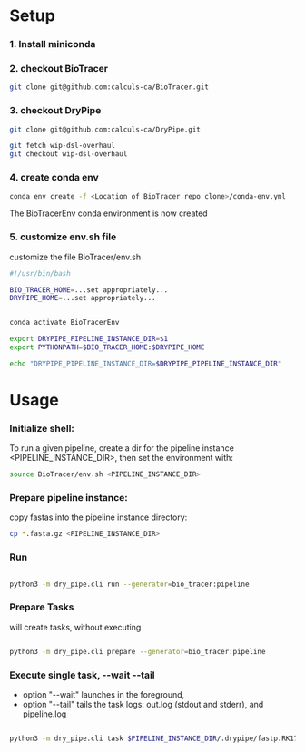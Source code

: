 
# Setup

### 1. Install miniconda 


### 2. checkout BioTracer

```bash 
git clone git@github.com:calculs-ca/BioTracer.git
```

### 3. checkout DryPipe

```bash 
git clone git@github.com:calculs-ca/DryPipe.git

git fetch wip-dsl-overhaul
git checkout wip-dsl-overhaul

```

### 4. create conda env

```bash 
conda env create -f <Location of BioTracer repo clone>/conda-env.yml
```

The BioTracerEnv conda environment is now created


### 5. customize env.sh file


customize the file BioTracer/env.sh

```bash 
#!/usr/bin/bash

BIO_TRACER_HOME=...set appropriately...
DRYPIPE_HOME=...set appropriately...


conda activate BioTracerEnv

export DRYPIPE_PIPELINE_INSTANCE_DIR=$1
export PYTHONPATH=$BIO_TRACER_HOME:$DRYPIPE_HOME

echo "DRYPIPE_PIPELINE_INSTANCE_DIR=$DRYPIPE_PIPELINE_INSTANCE_DIR"
```

# Usage

### Initialize shell:

To run a given pipeline, create a dir for the pipeline instance <PIPELINE_INSTANCE_DIR>, then set the environment with: 

```bash 
source BioTracer/env.sh <PIPELINE_INSTANCE_DIR>
```

### Prepare pipeline instance:

copy fastas into the pipeline instance directory: 

```bash 
cp *.fasta.gz <PIPELINE_INSTANCE_DIR>

```


### Run

```bash 

python3 -m dry_pipe.cli run --generator=bio_tracer:pipeline
```

### Prepare Tasks

will create tasks, without executing

```bash 

python3 -m dry_pipe.cli prepare --generator=bio_tracer:pipeline

```

### Execute single task, --wait --tail

+ option "--wait" launches in the foreground, 
+ option "--tail" tails the task logs:  out.log (stdout and stderr), and pipeline.log

```bash 

python3 -m dry_pipe.cli task $PIPELINE_INSTANCE_DIR/.drypipe/fastp.RK1723_20231106_R00 --wait --tail

```
